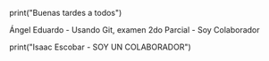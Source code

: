 print("Buenas tardes a todos")

Ángel Eduardo - Usando Git, examen 2do Parcial - Soy Colaborador

print("Isaac Escobar - SOY UN COLABORADOR")